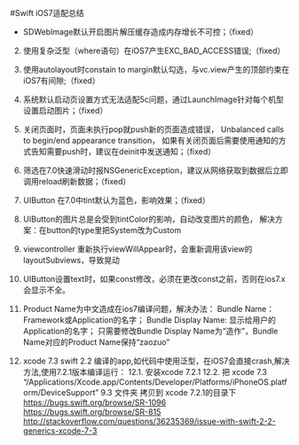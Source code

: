 #Swift iOS7适配总结

* SDWebImage默认开启图片解压缓存造成内存增长不可控；（fixed）
2. 使用复杂泛型（where语句）在iOS7产生EXC_BAD_ACCESS错误;（fixed）
3. 使用autolayout时constain to margin默认勾选，与vc.view产生的顶部约束在iOS7有间隙;（fixed）
4. 系统默认启动页设置方式无法适配5c问题，通过LaunchImage针对每个机型设置启动图片；（fixed）
5. 关闭页面时，页面未执行pop就push新的页面造成错误， Unbalanced calls to begin/end appearance transition，
    如果有关闭页面后需要使用通知的方式告知需要push时，建议在deinit中发送通知；（fixed）
6. 筛选在7.0快速滑动时报NSGenericException，建议从网络获取到数据后立即调用reload刷新数据；（fixed）
7. UIButton 在7.0中tint默认为蓝色，影响效果；（fixed）
8. UIButton的图片总是会受到tintColor的影响，自动改变图片的颜色，
    解决方案：在button的type里把System改为Custom
9. viewcontroller 重新执行viewWillAppear时，会重新调用该view的layoutSubviews，导致晃动
10. UIButton设置text时，如果const修改，必须在更改const之前，否则在ios7.x会显示不全。
11. Product Name为中文造成在ios7编译问题，解决办法：
          Bundle Name：Framework或Application的名字；
          Bundle Display Name: 显示给用户的Application的名字；
          只需要修改Bundle Display Name为“造作”，Bundle Name对应的Product Name保持“zaozuo”

12. xcode 7.3 swift 2.2 编译的app,如代码中使用泛型，在iOS7会直接crash,解决方法,使用7.2.1版本编译运行：
     12.1. 安装xcode 7.2.1
     12.2. 把 xcode 7.3 “/Applications/Xcode.app/Contents/Developer/Platforms/iPhoneOS.platform/DeviceSupport” 9.3
              文件夹 拷贝到 xcode 7.2.1的目录下
     https://bugs.swift.org/browse/SR-1096
     https://bugs.swift.org/browse/SR-815
     http://stackoverflow.com/questions/36235369/issue-with-swift-2-2-generics-xcode-7-3
